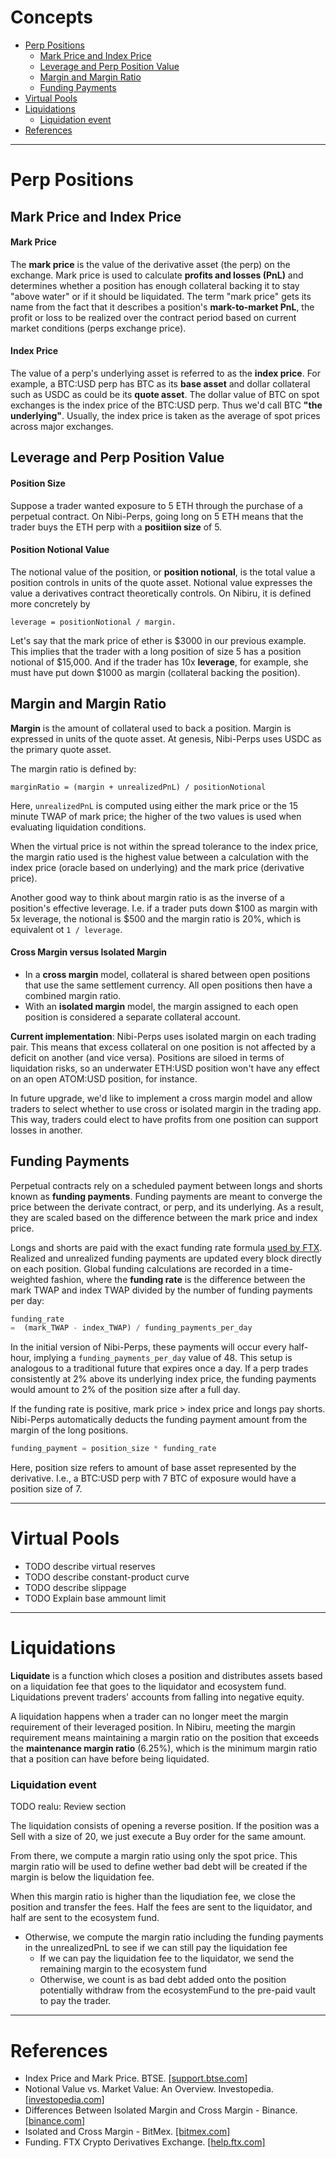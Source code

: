 # Concepts                    <!-- omit in toc -->

- [Perp Positions](#perp-positions)
  - [Mark Price and Index Price](#mark-price-and-index-price)
  - [Leverage and Perp Position Value](#leverage-and-perp-position-value)
  - [Margin and Margin Ratio](#margin-and-margin-ratio)
  - [Funding Payments](#funding-payments)
- [Virtual Pools](#virtual-pools)
- [Liquidations](#liquidations)
    - [Liquidation event](#liquidation-event)
- [References](#references)

---

# Perp Positions

<!--  
- TODO explanation of perpetual futurues contract as a derivative
- TODO what is a perp
-->

## Mark Price and Index Price

#### Mark Price

The **mark price** is the value of the derivative asset (the perp) on the exchange. Mark price is used to calculate **profits and losses (PnL)** and determines whether a position has enough collateral backing it to stay "above water" or if it should be liquidated. The term "mark price" gets its name from the fact that it describes a position's **mark-to-market PnL**, the profit or loss to be realized over the contract period based on current market conditions (perps exchange price).

#### Index Price

The value of a perp's underlying asset is referred to as the **index price**. For example, a BTC:USD perp has BTC as its **base asset** and dollar collateral such as USDC as could be its **quote asset**. The dollar value of BTC on spot exchanges is the index price of the BTC:USD perp. Thus we'd call BTC **"the underlying"**. Usually, the index price is taken as the average of spot prices across major exchanges. 

## Leverage and Perp Position Value

#### Position Size

Suppose a trader wanted exposure to 5 ETH through the purchase of a perpetual contract. On Nibi-Perps, going long on 5 ETH means that the trader buys the ETH perp with a **positiion size** of 5.

#### Position Notional Value

The notional value of the position, or **position notional**, is the total value a position controls  in units of the quote asset. Notional value expresses the value a derivatives contract theoretically controls. On Nibiru, it is defined more concretely by

```
leverage = positionNotional / margin.
```

Let's say that the mark price of ether is $3000 in our previous example. This implies that the trader with a long position of size 5 has a position notional of $15,000. And if the trader has 10x **leverage**, for example, she must have put down $1000 as margin (collateral backing the position).  

## Margin and Margin Ratio

**Margin** is the amount of collateral used to back a position. Margin is expressed in units of the quote asset. At genesis, Nibi-Perps uses USDC as the primary quote asset. 

The margin ratio is defined by:

```
marginRatio = (margin + unrealizedPnL) / positionNotional
```

Here, `unrealizedPnL` is computed using either the mark price or the 15 minute TWAP of mark price; the higher of the two values is used when evaluating liquidation conditions.

When the virtual price is not within the spread tolerance to the index price, the margin ratio used is the highest value between a calculation with the index price (oracle based on underlying) and the mark price (derivative price).

Another good way to think about margin ratio is as the inverse of a position's effective leverage. I.e. if a trader puts down $100 as margin with 5x leverage, the notional is $500 and the margin ratio is 20%, which is equivalent ot `1 / leverage`.

#### Cross Margin versus Isolated Margin

- In a **cross margin** model, collateral is shared between open positions that use the same settlement currency. All open positions then have a combined margin ratio.
- With an **isolated margin** model, the margin assigned to each open position is considered a separate collateral account. 

**Current implementation**: Nibi-Perps uses isolated margin on each trading pair. This means that excess collateral on one position is not affected by a deficit on another (and vice versa). Positions are siloed in terms of liquidation risks, so an underwater ETH:USD position won't have any effect on an open ATOM:USD position, for instance.

In future upgrade, we'd like to implement a cross margin model and allow traders to select whether to use cross or isolated margin in the trading app. This way, traders could elect to have profits from one position can support losses in another. 

<!--  

## Profits and Losses (PnL)

- TODO Define profits and losses
- TODO Explain PnL calculation
-->

## Funding Payments

Perpetual contracts rely on a scheduled payment between longs and shorts known as **funding payments**. Funding payments are meant to converge the price between the derivate contract, or perp, and its underlying. As a result, they are scaled based on the difference between the mark price and index price.

Longs and shorts are paid with the exact funding rate formula [used by FTX](https://help.ftx.com/hc/en-us/articles/360027946571-Funding). Realized and unrealized funding payments are updated every block directly on each position. Global funding calculations are recorded in a time-weighted fashion, where the **funding rate** is the difference between the mark TWAP and index TWAP divided by the number of funding payments per day:

```python
funding_rate 
=  (mark_TWAP - index_TWAP) / funding_payments_per_day
```

In the initial version of Nibi-Perps, these payments will occur every half-hour, implying a `funding_payments_per_day` value of 48. This setup is analogous to a traditional future that expires once a day. If a perp trades consistently at 2% above its underlying index price, the funding payments would amount to 2% of the position size after a full day.   

If the funding rate is positive, mark price > index price and longs pay shorts. Nibi-Perps automatically deducts the funding payment amount from the margin of the long positions. 

```python
funding_payment = position_size * funding_rate
```

Here, position size refers to amount of base asset represented by the derivative. I.e., a BTC:USD perp with 7 BTC of exposure would have a position size of 7.

---

# Virtual Pools

- TODO describe virtual reserves
- TODO describe constant-product curve
- TODO describe slippage
- TODO Explain base ammount limit

---

# Liquidations

**Liquidate** is a function which closes a position and distributes assets based on a liquidation fee that goes to the liquidator and ecosystem fund. Liquidations prevent traders' accounts from falling into negative equity.

A liquidation happens when a trader can no longer meet the margin requirement of their leveraged position. In Nibiru, meeting the margin requirement means maintaining a margin ratio on the position that exceeds the **maintenance margin ratio** (6.25%), which is the minimum margin ratio that a position can have before being liquidated.

### Liquidation event

TODO realu: Review section

The liquidation consists of opening a reverse position. If the position was a Sell with a size of 20, we just execute a Buy order for the same amount.

From there, we compute a margin ratio using only the spot price. This margin ratio will be used to define wether bad debt will be created if the margin is below the liquidation fee.

When this margin ratio is higher than the liqudiation fee, we close the position and transfer the fees. Half the fees are sent to the liquidator, and half are sent to the ecosystem fund.

- Otherwise, we compute the margin ratio including the funding payments in the unrealizedPnL to see if we can still pay the liquidation fee
  - If we can pay the liquidation fee to the liquidator, we send the remaining margin to the ecosystem fund
  - Otherwise, we count is as bad debt added onto the position potentially withdraw from the ecosystemFund to the pre-paid vault to pay the trader.

---

# References

- Index Price and Mark Price. BTSE. [[support.btse.com]](https://support.btse.com/en/support/solutions/articles/43000557589-index-price-and-mark-price)
- Notional Value vs. Market Value: An Overview. Investopedia. [[investopedia.com]](https://www.investopedia.com/ask/answers/050615/what-difference-between-notional-value-and-market-value.asp)
- Differences Between Isolated Margin and Cross Margin - Binance. [[binance.com]](https://www.binance.com/en/support/faq/b4e9e6ad70934bd082e8e09e33e69513)
- Isolated and Cross Margin - BitMex. [[bitmex.com]](https://www.bitmex.com/app/isolatedMargin)
- Funding. FTX Crypto Derivatives Exchange. [[help.ftx.com]](https://help.ftx.com/hc/en-us/articles/360027946571-Funding)